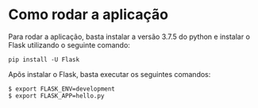 # Como rodar a aplicação

Para rodar a aplicação, basta instalar a versão 3.7.5 do python e instalar o Flask utilizando o seguinte comando:

    pip install -U Flask

Apõs instalar o Flask, basta executar os seguintes comandos:

    $ export FLASK_ENV=development
    $ export FLASK_APP=hello.py
    
